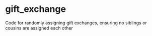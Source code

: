 gift_exchange
=============

Code for randomly assigning gift exchanges, ensuring no siblings or cousins are assigned each other
